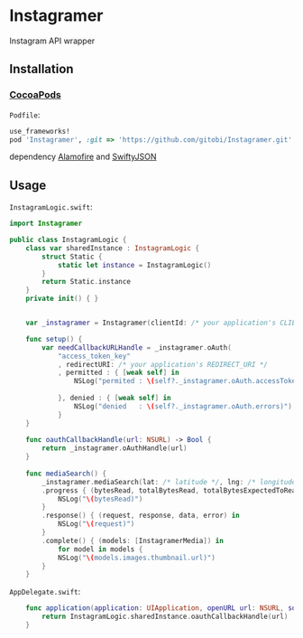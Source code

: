 # Instagramer
Instagram API wrapper

## Installation
### [CocoaPods](http://cocoapods.org)
`Podfile`:
```ruby
use_frameworks!
pod 'Instagramer', :git => 'https://github.com/gitobi/Instagramer.git'
```

dependency [Alamofire](https://github.com/Alamofire/Alamofire) and [SwiftyJSON](https://github.com/SwiftyJSON/SwiftyJSON)

## Usage

`InstagramLogic.swift`:
```swift
import Instagramer

public class InstagramLogic {
    class var sharedInstance : InstagramLogic {
        struct Static {
            static let instance = InstagramLogic()
        }
        return Static.instance
    }
    private init() { }


    var _instagramer = Instagramer(clientId: /* your application's CLIENT_ID */)

    func setup() {
        var needCallbackURLHandle = _instagramer.oAuth(
            "access_token_key"
            , redirectURI: /* your application's REDIRECT_URI */
            , permitted : { [weak self] in
                NSLog("permited : \(self?._instagramer.oAuth.accessToken)")
            
            }, denied : { [weak self] in
                NSLog("denied   : \(self?._instagramer.oAuth.errors)")
            }
    }
    
    func oauthCallbackHandle(url: NSURL) -> Bool {
        return _instagramer.oAuthHandle(url)
    }
    
    func mediaSearch() {
        _instagramer.mediaSearch(lat: /* latitude */, lng: /* longitude */)
        .progress { (bytesRead, totalBytesRead, totalBytesExpectedToRead) in
            NSLog("\(bytesRead)")
        }
        .response() { (request, response, data, error) in
            NSLog("\(request)")
        }
        .complete() { (models: [InstagramerMedia]) in
            for model in models {
            NSLog("\(models.images.thumbnail.url)")
        }
    }
```

`AppDelegate.swift`:
```swift
    func application(application: UIApplication, openURL url: NSURL, sourceApplication: String?, annotation: AnyObject?) -> Bool {
        return InstagramLogic.sharedInstance.oauthCallbackHandle(url)
    }
```
